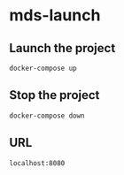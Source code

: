 # mds-launch

## Launch the project
```
docker-compose up
```

## Stop the project
```
docker-compose down
```

## URL
```
localhost:8080
```